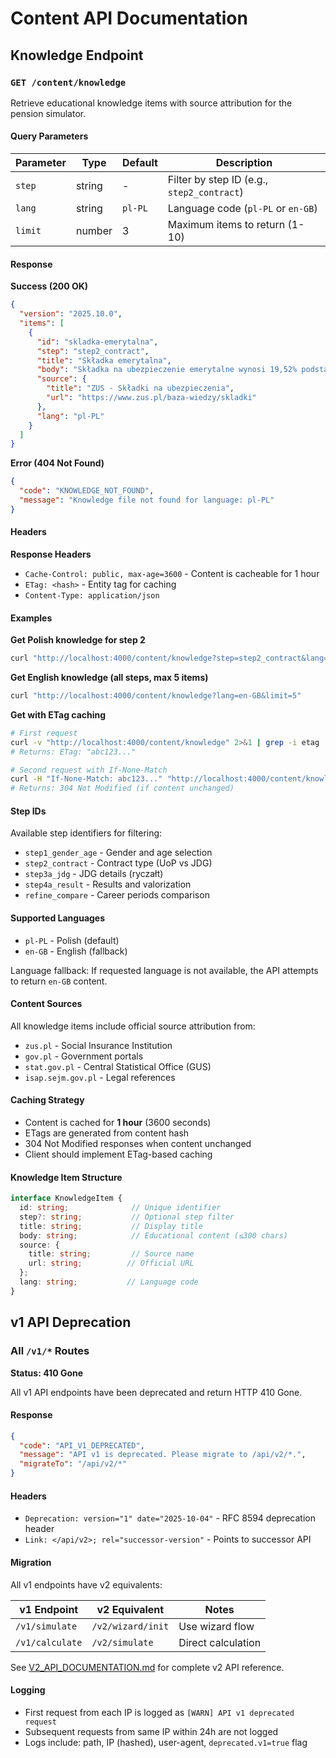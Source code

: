 # Content API Documentation

## Knowledge Endpoint

### `GET /content/knowledge`

Retrieve educational knowledge items with source attribution for the pension simulator.

#### Query Parameters

| Parameter | Type | Default | Description |
|-----------|------|---------|-------------|
| `step` | string | - | Filter by step ID (e.g., `step2_contract`) |
| `lang` | string | `pl-PL` | Language code (`pl-PL` or `en-GB`) |
| `limit` | number | 3 | Maximum items to return (1-10) |

#### Response

**Success (200 OK)**

```json
{
  "version": "2025.10.0",
  "items": [
    {
      "id": "skladka-emerytalna",
      "step": "step2_contract",
      "title": "Składka emerytalna",
      "body": "Składka na ubezpieczenie emerytalne wynosi 19,52% podstawy wymiaru...",
      "source": {
        "title": "ZUS - Składki na ubezpieczenia",
        "url": "https://www.zus.pl/baza-wiedzy/skladki"
      },
      "lang": "pl-PL"
    }
  ]
}
```

**Error (404 Not Found)**

```json
{
  "code": "KNOWLEDGE_NOT_FOUND",
  "message": "Knowledge file not found for language: pl-PL"
}
```

#### Headers

**Response Headers**
- `Cache-Control: public, max-age=3600` - Content is cacheable for 1 hour
- `ETag: <hash>` - Entity tag for caching
- `Content-Type: application/json`

#### Examples

**Get Polish knowledge for step 2**

```bash
curl "http://localhost:4000/content/knowledge?step=step2_contract&lang=pl-PL"
```

**Get English knowledge (all steps, max 5 items)**

```bash
curl "http://localhost:4000/content/knowledge?lang=en-GB&limit=5"
```

**Get with ETag caching**

```bash
# First request
curl -v "http://localhost:4000/content/knowledge" 2>&1 | grep -i etag
# Returns: ETag: "abc123..."

# Second request with If-None-Match
curl -H "If-None-Match: abc123..." "http://localhost:4000/content/knowledge"
# Returns: 304 Not Modified (if content unchanged)
```

#### Step IDs

Available step identifiers for filtering:

- `step1_gender_age` - Gender and age selection
- `step2_contract` - Contract type (UoP vs JDG)
- `step3a_jdg` - JDG details (ryczałt)
- `step4a_result` - Results and valorization
- `refine_compare` - Career periods comparison

#### Supported Languages

- `pl-PL` - Polish (default)
- `en-GB` - English (fallback)

Language fallback: If requested language is not available, the API attempts to return `en-GB` content.

#### Content Sources

All knowledge items include official source attribution from:
- `zus.pl` - Social Insurance Institution
- `gov.pl` - Government portals
- `stat.gov.pl` - Central Statistical Office (GUS)
- `isap.sejm.gov.pl` - Legal references

#### Caching Strategy

- Content is cached for **1 hour** (3600 seconds)
- ETags are generated from content hash
- 304 Not Modified responses when content unchanged
- Client should implement ETag-based caching

#### Knowledge Item Structure

```typescript
interface KnowledgeItem {
  id: string;              // Unique identifier
  step?: string;           // Optional step filter
  title: string;           // Display title
  body: string;            // Educational content (≤300 chars)
  source: {
    title: string;         // Source name
    url: string;          // Official URL
  };
  lang: string;           // Language code
}
```

## v1 API Deprecation

### All `/v1/*` Routes

**Status: 410 Gone**

All v1 API endpoints have been deprecated and return HTTP 410 Gone.

#### Response

```json
{
  "code": "API_V1_DEPRECATED",
  "message": "API v1 is deprecated. Please migrate to /api/v2/*.",
  "migrateTo": "/api/v2/*"
}
```

#### Headers

- `Deprecation: version="1" date="2025-10-04"` - RFC 8594 deprecation header
- `Link: </api/v2>; rel="successor-version"` - Points to successor API

#### Migration

All v1 endpoints have v2 equivalents:

| v1 Endpoint | v2 Equivalent | Notes |
|-------------|---------------|-------|
| `/v1/simulate` | `/v2/wizard/init` | Use wizard flow |
| `/v1/calculate` | `/v2/simulate` | Direct calculation |

See [V2_API_DOCUMENTATION.md](./V2_API_DOCUMENTATION.md) for complete v2 API reference.

#### Logging

- First request from each IP is logged as `[WARN] API v1 deprecated request`
- Subsequent requests from same IP within 24h are not logged
- Logs include: path, IP (hashed), user-agent, `deprecated.v1=true` flag
